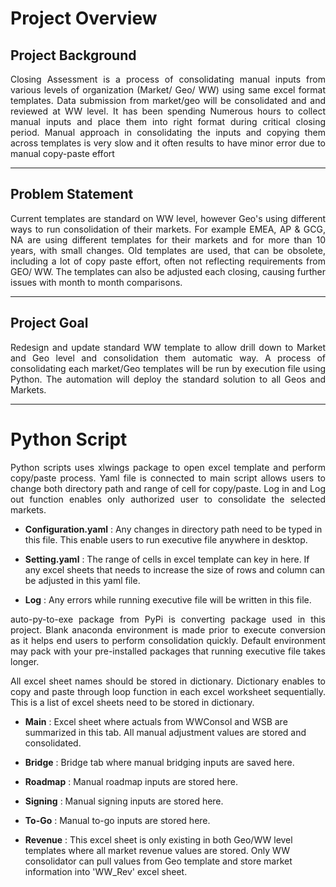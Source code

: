 # Project Overview


## Project Background
<p align="justify"> Closing Assessment is a process of consolidating manual inputs from various levels of organization (Market/ Geo/ WW) using same excel format templates. Data submission from market/geo will be consolidated and and reviewed at WW level. It has been spending Numerous hours to collect manual inputs and place them into right format during critical closing period. Manual approach in consolidating the inputs and copying them across templates is very slow and it often results to have minor error due to manual copy-paste effort </p>

***

## Problem Statement
<p align="justify"> Current templates are standard on WW level, however Geo's using different ways to run consolidation of their markets. For example EMEA, AP & GCG, NA are using different templates for their markets and for more than 10 years, with small changes. Old templates are used, that can be obsolete, including a  lot of copy paste effort, often not reflecting requirements from GEO/ WW. The templates can also be adjusted each closing, causing further issues with month to month comparisons. </p>

***

## Project Goal
<p align="justify"> Redesign and update standard WW template to allow drill down to Market and Geo level and consolidation them automatic way. A process of consolidating each market/Geo templates will be run by execution file using Python. The automation will deploy the standard solution to all Geos and Markets. </p>

***

# Python Script
<p align="justify">Python scripts uses xlwings package to open excel template and perform copy/paste process. Yaml file is connected to main script allows users to change both directory path and range of cell for copy/paste. Log in and Log out function enables only authorized user to consolidate the selected markets. </p>

* **Configuration.yaml** : Any changes in directory path need to be typed in this file. This enable users to run executive file anywhere in desktop.

* **Setting.yaml** : The range of cells in excel template can key in here. If any excel sheets that needs to increase the size of rows and column can be adjusted in this yaml file.

* **Log** : Any errors while running executive file will be written in this file. 

<p align="justify"> auto-py-to-exe package from PyPi is converting package used in this project. Blank anaconda environment is made prior to execute conversion as it helps end users to perform consolidation quickly. Default environment may pack with your pre-installed packages that running executive file takes longer. </p>

<p align="justify"> All excel sheet names should be stored in dictionary. Dictionary enables to copy and paste through loop function in each excel worksheet sequentially. This is a list of excel sheets need to be stored in dictionary.</p>

* **Main** : Excel sheet where actuals from WWConsol and WSB are summarized in this tab. All manual adjustment values are stored and consolidated. 

* **Bridge** : Bridge tab where manual bridging inputs are saved here.
* **Roadmap** : Manual roadmap inputs are stored here.
* **Signing** : Manual signing inputs are stored here.
* **To-Go** : Manual to-go inputs are stored here.

* **Revenue** : This excel sheet is only existing in both Geo/WW level templates where all market revenue values are stored. Only WW consolidator can pull values from Geo template and store market information into 'WW_Rev' excel sheet.

